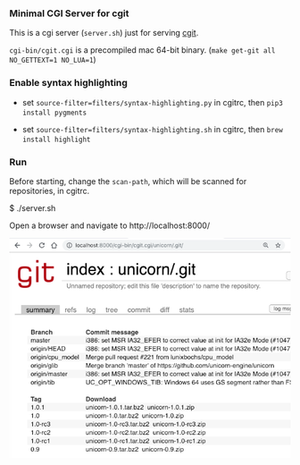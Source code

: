 ### Minimal CGI Server for cgit

This is a cgi server (`server.sh`) just for serving [cgit](https://git.zx2c4.com/cgit/).

`cgi-bin/cgit.cgi` is a precompiled mac 64-bit binary. (`make get-git all NO_GETTEXT=1 NO_LUA=1`)

### Enable syntax highlighting

* set `source-filter=filters/syntax-highlighting.py` in cgitrc, then `pip3 install pygments`

* set `source-filter=filters/syntax-highlighting.sh` in cgitrc, then `brew install highlight`

### Run

Before starting, change the `scan-path`, which will be scanned for repositories, in cgitrc.

$ ./server.sh

Open a browser and navigate to http://localhost:8000/

![Screenshot](sample.png)
